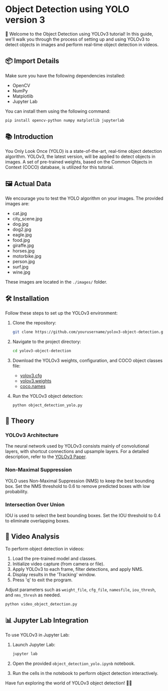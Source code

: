 # Object Detection using YOLO version 3

🚀 Welcome to the Object Detection using YOLOv3 tutorial! In this guide, we'll walk you through the process of setting up and using YOLOv3 to detect objects in images and perform real-time object detection in videos.

## 📦 Import Details

Make sure you have the following dependencies installed:

- OpenCV
- NumPy
- Matplotlib
- Jupyter Lab

You can install them using the following command:

```bash
pip install opencv-python numpy matplotlib jupyterlab
```

## 📚 Introduction

You Only Look Once (YOLO) is a state-of-the-art, real-time object detection algorithm. YOLOv3, the latest version, will be applied to detect objects in images. A set of pre-trained weights, based on the Common Objects in Context (COCO) database, is utilized for this tutorial.

## 🖼️ Actual Data

We encourage you to test the YOLO algorithm on your images. The provided images are:

- cat.jpg
- city_scene.jpg
- dog.jpg
- dog2.jpg
- eagle.jpg
- food.jpg
- giraffe.jpg
- horses.jpg
- motorbike.jpg
- person.jpg
- surf.jpg
- wine.jpg

These images are located in the `./images/` folder.

## 🛠️ Installation

Follow these steps to set up the YOLOv3 environment:

1. Clone the repository:

   ```bash
   git clone https://github.com/yourusername/yolov3-object-detection.git
   ```

2. Navigate to the project directory:

   ```bash
   cd yolov3-object-detection
   ```

3. Download the YOLOv3 weights, configuration, and COCO object classes file:

   - [yolov3.cfg](link-to-yolov3.cfg)
   - [yolov3.weights](link-to-yolov3.weights)
   - [coco.names](link-to-coco.names)

4. Run the YOLOv3 object detection:

   ```bash
   python object_detection_yolo.py
   ```

## 🤖 Theory

### YOLOv3 Architecture

The neural network used by YOLOv3 consists mainly of convolutional layers, with shortcut connections and upsample layers. For a detailed description, refer to the [YOLOv3 Paper](link-to-yolov3-paper).

### Non-Maximal Suppression

YOLO uses Non-Maximal Suppression (NMS) to keep the best bounding box. Set the NMS threshold to 0.6 to remove predicted boxes with low probability.

### Intersection Over Union

IOU is used to select the best bounding boxes. Set the IOU threshold to 0.4 to eliminate overlapping boxes.

## 🎥 Video Analysis

To perform object detection in videos:

1. Load the pre-trained model and classes.
2. Initialize video capture (from camera or file).
3. Apply YOLOv3 to each frame, filter detections, and apply NMS.
4. Display results in the 'Tracking' window.
5. Press 'q' to exit the program.

Adjust parameters such as `weight_file`, `cfg_file`, `namesfile`, `iou_thresh`, and `nms_thresh` as needed.

```bash
python video_object_detection.py
```

## 📊 Jupyter Lab Integration

To use YOLOv3 in Jupyter Lab:

1. Launch Jupyter Lab:

   ```bash
   jupyter lab
   ```

2. Open the provided `object_detection_yolo.ipynb` notebook.

3. Run the cells in the notebook to perform object detection interactively.

Have fun exploring the world of YOLOv3 object detection! 🕵️‍♂️
```